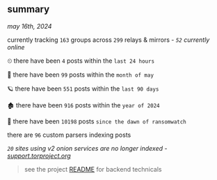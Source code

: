 
## summary
_may 16th, 2024_

currently tracking `163` groups across `299` relays & mirrors - _`52` currently online_

⏲ there have been `4` posts within the `last 24 hours`

🦈 there have been `99` posts within the `month of may`

🪐 there have been `551` posts within the `last 90 days`

🏚 there have been `916` posts within the `year of 2024`

🦕 there have been `10198` posts `since the dawn of ransomwatch`

there are `96` custom parsers indexing posts

_`20` sites using v2 onion services are no longer indexed - [support.torproject.org](https://support.torproject.org/onionservices/v2-deprecation/)_

> see the project [README](https://github.com/joshhighet/ransomwatch#ransomwatch--) for backend technicals
